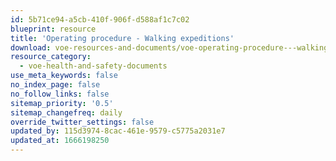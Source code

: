 ```yaml
---
id: 5b71ce94-a5cb-410f-906f-d588af1c7c02
blueprint: resource
title: 'Operating procedure - Walking expeditions'
download: voe-resources-and-documents/voe-operating-procedure---walking-expeditions.pdf
resource_category:
  - voe-health-and-safety-documents
use_meta_keywords: false
no_index_page: false
no_follow_links: false
sitemap_priority: '0.5'
sitemap_changefreq: daily
override_twitter_settings: false
updated_by: 115d3974-8cac-461e-9579-c5775a2031e7
updated_at: 1666198250
---
```

